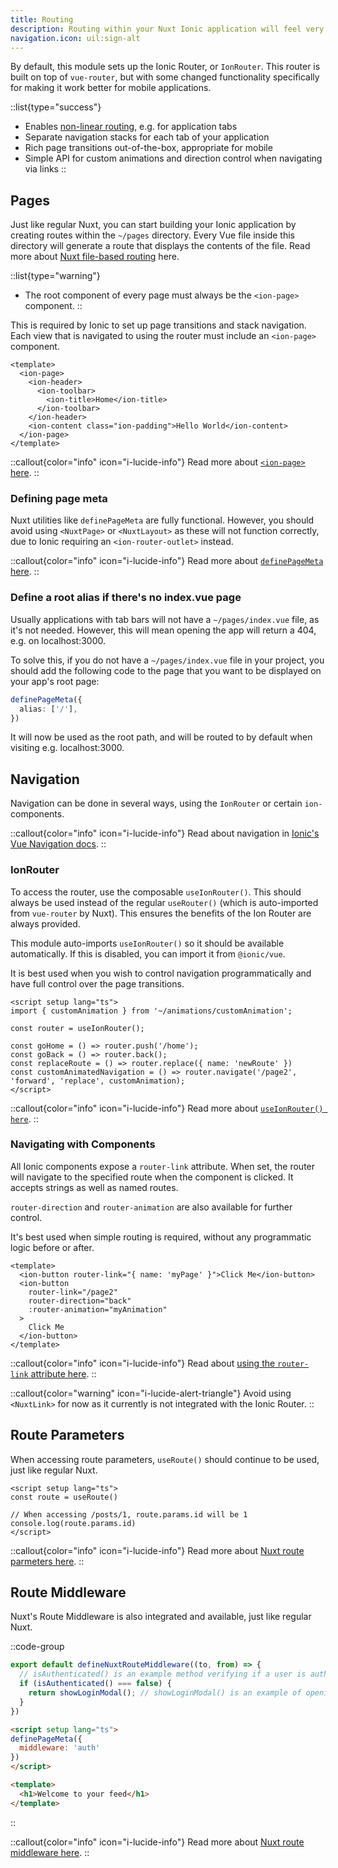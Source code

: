 ```yaml
---
title: Routing
description: Routing within your Nuxt Ionic application will feel very similar, but with a couple of differences.
navigation.icon: uil:sign-alt
---
```


By default, this module sets up the Ionic Router, or `IonRouter`. This router is built on top of `vue-router`, but with some changed functionality specifically for making it work better for mobile applications.

::list{type="success"}
- Enables [non-linear routing](https://ionicframework.com/docs/vue/navigation#non-linear-routing), e.g. for application tabs
- Separate navigation stacks for each tab of your application
- Rich page transitions out-of-the-box, appropriate for mobile
- Simple API for custom animations and direction control when navigating via links 
::

## Pages

Just like regular Nuxt, you can start building your Ionic application by creating routes within the `~/pages` directory. Every Vue file inside this directory will generate a route that displays the contents of the file. Read more about [Nuxt file-based routing](https://nuxt.com/docs/getting-started/routing) here.

::list{type="warning"}
- The root component of every page must always be the `<ion-page>` component.
::

This is required by Ionic to set up page transitions and stack navigation. Each view that is navigated to using the router must include an `<ion-page>` component.

```vue [~/pages/home.vue]
<template>
  <ion-page>
    <ion-header>
      <ion-toolbar>
        <ion-title>Home</ion-title>
      </ion-toolbar>
    </ion-header>
    <ion-content class="ion-padding">Hello World</ion-content>
  </ion-page>
</template>
```

::callout{color="info" icon="i-lucide-info"}
Read more about [`<ion-page>` here](https://ionicframework.com/docs/vue/navigation#ionpage).
::

### Defining page meta

Nuxt utilities like `definePageMeta` are fully functional. However, you should avoid using `<NuxtPage>` or `<NuxtLayout>` as these will not function correctly, due to Ionic requiring an `<ion-router-outlet>` instead.

::callout{color="info" icon="i-lucide-info"}
Read more about [`definePageMeta` here](https://nuxt.com/docs/api/utils/define-page-meta).
::

### Define a root alias if there's no index.vue page

Usually applications with tab bars will not have a `~/pages/index.vue` file, as it's not needed. However, this will mean opening the app will return a 404, e.g. on localhost:3000.

To solve this, if you do not have a `~/pages/index.vue` file in your project, you should add the following code to the page that you want to be displayed on your app's root page:

```ts [pages/tabs.vue]
definePageMeta({
  alias: ['/'],
})
```

It will now be used as the root path, and will be routed to by default when visiting e.g. localhost:3000.


## Navigation

Navigation can be done in several ways, using the `IonRouter` or certain `ion-` components.

::callout{color="info" icon="i-lucide-info"}
Read about navigation in [Ionic's Vue Navigation docs](https://ionicframework.com/docs/vue/navigation).
::

### IonRouter

To access the router, use the composable `useIonRouter()`. This should always be used instead of the regular `useRouter()` (which is auto-imported from `vue-router` by Nuxt). This ensures the benefits of the Ion Router are always provided.

This module auto-imports `useIonRouter()` so it should be available automatically. If this is disabled, you can import it from `@ionic/vue`.

It is best used when you wish to control navigation programmatically and have full control over the page transitions.

```vue
<script setup lang="ts">
import { customAnimation } from '~/animations/customAnimation';

const router = useIonRouter();

const goHome = () => router.push('/home');
const goBack = () => router.back();
const replaceRoute = () => router.replace({ name: 'newRoute' })
const customAnimatedNavigation = () => router.navigate('/page2', 'forward', 'replace', customAnimation);
</script>
```

::callout{color="info" icon="i-lucide-info"}
Read more about [`useIonRouter() here`](https://ionicframework.com/docs/vue/navigation#navigating-using-useionrouter).
::

### Navigating with Components

All Ionic components expose a `router-link` attribute. When set, the router will navigate to the specified route when the component is clicked. It accepts strings as well as named routes.

`router-direction` and `router-animation` are also available for further control.

It's best used when simple routing is required, without any programmatic logic before or after.

```vue
<template>
  <ion-button router-link="{ name: 'myPage' }">Click Me</ion-button>
  <ion-button 
    router-link="/page2" 
    router-direction="back" 
    :router-animation="myAnimation"
  >
    Click Me
  </ion-button>
</template>
```


::callout{color="info" icon="i-lucide-info"}
Read about [using the `router-link` attribute here](https://ionicframework.com/docs/vue/navigation#navigating-using-router-link).
::

::callout{color="warning" icon="i-lucide-alert-triangle"}
Avoid using `<NuxtLink>` for now as it currently is not integrated with the Ionic Router.
::

## Route Parameters

When accessing route parameters, `useRoute()` should continue to be used, just like regular Nuxt.

```vue [pages/posts/[id}.vue]
<script setup lang="ts">
const route = useRoute()

// When accessing /posts/1, route.params.id will be 1
console.log(route.params.id)
</script>
```

::callout{color="info" icon="i-lucide-info"}
Read more about [Nuxt route parmeters here](https://nuxt.com/docs/getting-started/routing#route-parameters). 
::

## Route Middleware

Nuxt's Route Middleware is also integrated and available, just like regular Nuxt.

::code-group

```ts [middleware/auth.ts]
export default defineNuxtRouteMiddleware((to, from) => {
  // isAuthenticated() is an example method verifying if a user is authenticated
  if (isAuthenticated() === false) {
    return showLoginModal(); // showLoginModal() is an example of opening a modal flow for authentication
  }
})
```

```html [pages/tabs/feed.vue]
<script setup lang="ts">
definePageMeta({
  middleware: 'auth'
})
</script>

<template>
  <h1>Welcome to your feed</h1>
</template>
```

::

::callout{color="info" icon="i-lucide-info"}
Read more about [Nuxt route middleware here](https://nuxt.com/docs/getting-started/routing#route-middleware).
::
